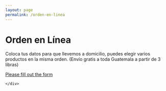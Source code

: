 ```yaml
---
layout: page
permalink: /orden-en-linea
---
```

<div class="orden">
	<div class="container">
		<h1> Orden en L&iacute;nea</h1>
		<p>Coloca tus datos para que llevemos a domicilio, puedes elegir varios productos en la misma orden. (Envío gratis a toda Guatemala a partir de 3 libras)</p>
		<!-- BEGIN Podio web form -->
<script src="https://podio.com/webforms/20538022/1406331.js"></script>
<script type="text/javascript">
  _podioWebForm.render("1406331")
</script>
<noscript>
  <a href="https://podio.com/webforms/20538022/1406331" target="_blank">Please fill out the form</a>
</noscript>
<!-- END Podio web form -->



	</div>
</div>